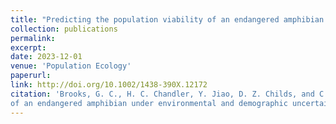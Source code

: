 ```yaml
---
title: "Predicting the population viability of an endangered amphibian under environmental and demographic uncertainty"
collection: publications
permalink: 
excerpt:
date: 2023-12-01
venue: 'Population Ecology'
paperurl:
link: http://doi.org/10.1002/1438-390X.12172
citation: 'Brooks, G. C., H. C. Chandler, Y. Jiao, D. Z. Childs, and C. A. Haas. 2024. Predicting the population viability
of an endangered amphibian under environmental and demographic uncertainty. <i>Population Ecology</i> 66:184-195'
---
```

